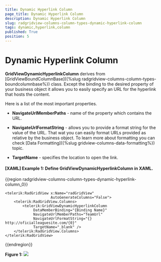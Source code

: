 ```yaml
---
title: Dynamic Hyperlink Column
page_title: Dynamic Hyperlink Column
description: Dynamic Hyperlink Column
slug: radgridview-columns-column-types-dynamic-hyperlink-column
tags: dynamic,hyperlink,column
published: True
position: 5
---
```


# Dynamic Hyperlink Column

__GridViewDynamicHyperlinkColumn__ derives from [GridViewBoundColumnBase]({%slug radgridview-columns-column-types-boundcolumnbase%}) class. Except the binding to the desired property of your business object it allows you to easily specify an URL for the hyperlink that hosts the content.

Here is a list of the most important properties.

* __NavigateUrlMemberPaths__ - name of the property which contains the URL.

* __NavigateUrlFormatString__ - allows you to provide a format string for the value of the URL. That wat you can easily format URLs provided as relative by the business object. To learn more about formatting you can check [Data Formatting]({%slug gridview-columns-data-formatting%}) topic. 

* __TargetName__ - specifies the location to open the link.

#### __[XAML] Example 1: Define GridViewDynamicHyperlinkColumn in XAML.__

{{region radgridview-columns-column-types-dynamic-hyperlink-column_0}}

	<telerik:RadGridView x:Name="radGridView"
	                     AutoGenerateColumns="False">
	    <telerik:RadGridView.Columns>
	        <telerik:GridViewDynamicHyperlinkColumn 
				 DataMemberBinding="{Binding Name}"
				 NavigateUrlMemberPaths="TeamUrl"
				 NavigateUrlFormatString="{} http://oficialleaguesite.com/{0}"
				 TargetName="_blank" />
	    </telerik:RadGridView.Columns>
	</telerik:RadGridView>
{{endregion}}

__Figure 1:__ ![](images/RadGridView_ColumnTypes_9.png)
